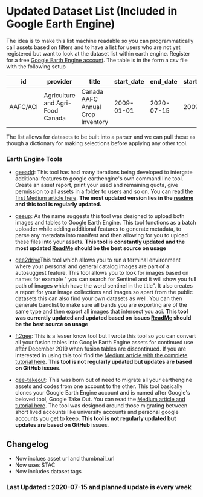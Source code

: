 # Updated Dataset List (Included in Google Earth Engine)
The idea is to make this list machine readable so you can programmatically call assets based on filters and to have a list for users who are not yet registered but want to look at the dataset list within earth engine. Register for a free [Google Earth Engine account](https://earthengine.google.com/signup/). The table is in the form a csv file with the following setup


|id                                                        |provider                                                                          |title                                                                                                                             |start_date|end_date  |startyear|endyear|type            |tags                                                                                                                                                                                                                                                                                                                                       |asset_url                                                                                                             |thumbnail_url                                                                                             |
|----------------------------------------------------------|----------------------------------------------------------------------------------|----------------------------------------------------------------------------------------------------------------------------------|----------|----------|---------|-------|----------------|-------------------------------------------------------------------------------------------------------------------------------------------------------------------------------------------------------------------------------------------------------------------------------------------------------------------------------------------|----------------------------------------------------------------------------------------------------------------------|----------------------------------------------------------------------------------------------------------|
|AAFC/ACI                                                  |Agriculture and Agri-Food Canada                                                  |Canada AAFC Annual Crop Inventory                                                                                                 |2009-01-01|2020-07-15|2009     |2020   |image_collection|aafc, canada, crop, landcover                                                                                                                                                                                                                                                                                                              |https://developers.google.com/earth-engine/datasets/catalog/AAFC_ACI                                                  |https://mw1.google.com/ges/dd/images/AAFC_ACI_sample.png                                                  |


The list allows for datasets to be built into a parser and we can pull these as though a dictionary for making selections before applying any other tool.

### Earth Engine Tools

* [geeadd](https://github.com/samapriya/gee_asset_manager_addon): This tool has had many iterations being developed to intergate additional features to google earthengine's own command line tool. Create an asset report, print your used and remaining quota, give permission to all assets in a folder to users and so on. You can read the [first Medium article here](https://medium.com/@samapriyaroy/google-earth-engine-asset-manager-and-addons-building-tools-of-the-trade-8eb493b21eda). **The most updated version lies in the [readme](https://github.com/samapriya/gee_asset_manager_addon/blob/master/README.md) and this tool is regularly updated.**

* [geeup](https://github.com/samapriya/geeup): As the name suggests this tool was designed to upload both images and tables to Google Earth Engine. This tool functions as a batch uploader while adding additional features to generate metadata, to parse any metadata into manifest and then allowing for you to upload these files into your assets. **This tool is constantly updated and the most updated [ReadMe](https://github.com/samapriya/geeup/blob/master/README.md) should be the best source on usage**

* [gee2drive](https://github.com/samapriya/gee2drive)This tool which allows you to run a terminal environment where your personal and general catalog images are part of a autosuggest feature. This tool allows you to look for images based on names for example " you can search for Sentinel and it will show you full path of images which have the word sentinel in the title". It also creates a report for your image collections and images so apart from the public datasets this can also find your own datasets as well. You can then generate bandlist to make sure all bands you are exporting are of the same type and then export all images that intersect you aoi. **This tool was currently updated and updated based on issues [ReadMe](https://github.com/samapriya/gee2drive/blob/master/README.md) should be the best source on usage**

* [ft2gee](https://github.com/samapriya/ft2gee): This is a lesser know tool but I wrote this tool so you can convert all your fusion tables into Google Earth Engine assets for continued use after December 2019 when fusion tables are discontinued. If you are interested in using this tool find the [Medium article with the complete tutorial here](https://medium.com/@samapriyaroy/google-fusion-table-migration-with-within-google-earth-engine-93d103111ce7). **This tool is not regularly updated but updates are based on GitHub issues.**

* [gee-takeout](https://github.com/samapriya/gee-takeout): This was born out of need to migrate all your earthengine assets and codes from one account to the other. This tool basically clones your Google Earth Engine account and is named after Google's beloved tool, Google Take Out. You can read the [Medium article and tutorial here](https://medium.com/@samapriyaroy/google-earth-engine-takeout-tools-and-guide-for-code-and-asset-transfer-aa865e0046e3). The tool was designed around those migrating between short lived accounts like university accounts and personal google accounts you get to keep. **This tool is not regularly updated but updates are based on GitHub** issues.

## Changelog

* Now inclues asset url and thumbnail_url
* Now uses STAC
* Now includes dataset tags

### Last Updated : 2020-07-15 and planned update is every week
